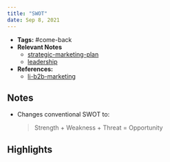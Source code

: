 ```yaml
---
title: "SWOT"
date: Sep 8, 2021
---
```


- **Tags:** #come-back 
- **Relevant Notes**
	- [strategic-marketing-plan](notes/strategic-marketing-plan.md)
	- [leadership](moc/leadership.md)
- **References:**
	- [li-b2b-marketing](notes/li-b2b-marketing.md)


## Notes
- Changes conventional SWOT to:
	> Strength + Weakness + Threat = Opportunity

## Highlights